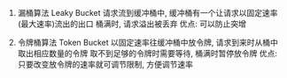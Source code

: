 1. 漏桶算法 Leaky Bucket
请求流到缓冲桶中, 缓冲桶有一个让请求以固定速率(最大速率)流出的出口
桶满时, 请求溢出被丢弃
优点: 可以防止突增

2. 令牌桶算法 Token Bucket
以固定速率往缓冲桶中放令牌, 请求到来时从桶中取出相应数量的令牌
取不到足够的令牌时需要等待, 桶满时暂停放令牌
优点: 只要改变放令牌的速率就可调节限制, 方便调节速率